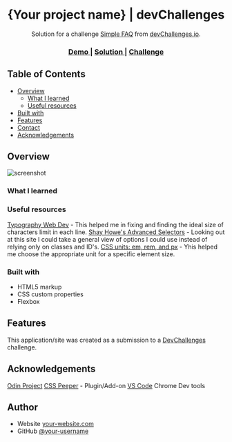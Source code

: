 <!-- Please update value in the {}  -->

<h1 align="center">{Your project name} | devChallenges</h1>

<div align="center">
   Solution for a challenge <a href="https://devchallenges.io/challenge/simple-faq-challenge" target="_blank">Simple FAQ</a> from <a href="http://devchallenges.io" target="_blank">devChallenges.io</a>.
</div>

<div align="center">
  <h3>
    <a href="{https://your-demo-link.your-domain}">
      Demo
    </a>
    <span> | </span>
    <a href="{https://your-url-to-the-solution}">
      Solution
    </a>
    <span> | </span>
    <a href="https://devchallenges.io/challenge/simple-faq-challenge">
      Challenge
    </a>
  </h3>
</div>

<!-- TABLE OF CONTENTS -->

## Table of Contents

- [Overview](#overview)
  - [What I learned](#what-i-learned)
  - [Useful resources](#useful-resources)
- [Built with](#built-with)
- [Features](#features)
- [Contact](#contact)
- [Acknowledgements](#acknowledgements)

<!-- OVERVIEW -->

## Overview

![screenshot](https://user-images.githubusercontent.com/16707738/92399059-5716eb00-f132-11ea-8b14-bcacdc8ec97b.png)

<!--
Introduce your projects by taking a screenshot or a gif. Try to tell visitors a story about your project by answering:

- What have you learned/improved?
- Your wisdom? :)
-->

### What I learned

<!-- Use this section to recap over some of your major learnings while working through this project. Writing these out and providing code samples of areas you want to highlight is a great way to reinforce your own knowledge. -->

### Useful resources

<!--
- [Example resource 1](https://www.example.com) - This helped me for XYZ reason. I really liked this pattern and will use it going forward.
- [Example resource 2](https://www.example.com) - This is an amazing article which helped me finally understand XYZ. I'd recommend it to anyone still learning this concept.
-->

[Typography Web Dev](https://web.dev/learn/design/typography?hl=pt-br) - This helped me in fixing and finding the ideal size of characters limit in each line.
[Shay Howe's Advanced Selectors](https://learn.shayhowe.com/advanced-html-css/complex-selectors/) - Looking out at this site I could take a general view of options I could use instead of relying only on classes and ID's.
[CSS units: em, rem, and px](https://codyloyd.com/2021/css-units/) - Yhis helped me choose the appropriate unit for a specific element size.
### Built with

<!-- This section should list any major frameworks that you built your project using. Here are a few examples.-->

- HTML5 markup
- CSS custom properties
- Flexbox

## Features

<!-- List the features of your application or follow the template. Don't share the figma file here :) -->

This application/site was created as a submission to a [DevChallenges](https://devchallenges.io/challenges-dashboard) challenge.

## Acknowledgements

<!-- This section should list any articles or add-ons/plugins that helps you to complete the project. This is optional but it will help you in the future. For exmpale -->
[Odin Project](https://www.theodinproject.com/dashboard)
[CSS Peeper](https://chromewebstore.google.com/detail/css-peeper/mbnbehikldjhnfehhnaidhjhoofhpehk) - Plugin/Add-on
[VS Code](https://code.visualstudio.com/)
Chrome Dev tools

## Author

- Website [your-website.com](https://{your-web-site-link})
- GitHub [@your-username](https://{github.com/your-usermame})

